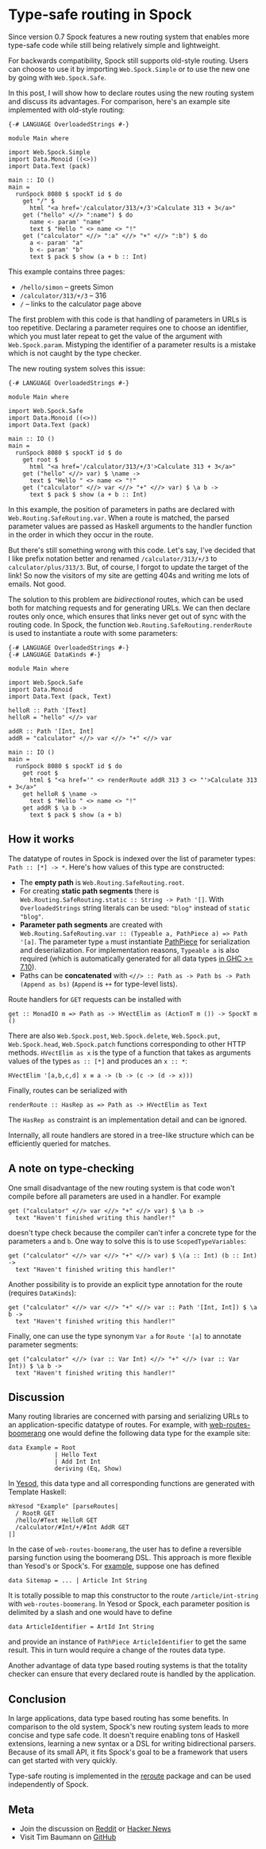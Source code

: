 # Type-safe routing in Spock

Since version 0.7 Spock features a new routing system that enables more type-safe code while still being relatively simple and lightweight.

For backwards compatibility, Spock still supports old-style routing. Users can choose to use it by importing `Web.Spock.Simple` or to use the new one by going with `Web.Spock.Safe`.

In this post, I will show how to declare routes using the new routing system and discuss its advantages. For comparison, here's an example site implemented with old-style routing:

    {-# LANGUAGE OverloadedStrings #-}

    module Main where

    import Web.Spock.Simple
    import Data.Monoid ((<>))
    import Data.Text (pack)

    main :: IO ()
    main =
      runSpock 8080 $ spockT id $ do
        get "/" $
          html "<a href='/calculator/313/+/3'>Calculate 313 + 3</a>"
        get ("hello" <//> ":name") $ do
          name <- param' "name"
          text $ "Hello " <> name <> "!"
        get ("calculator" <//> ":a" <//> "+" <//> ":b") $ do
          a <- param' "a"
          b <- param' "b"
          text $ pack $ show (a + b :: Int)

This example contains three pages:

* `/hello/simon` – greets Simon
* `/calculator/313/+/3` – 316
* `/` – links to the calculator page above

The first problem with this code is that handling of parameters in URLs is too repetitive. Declaring a parameter requires one to choose an identifier, which you must later repeat to get the value of the argument with `Web.Spock.param`. Mistyping the identifier of a parameter results is a mistake which is not caught by the type checker.

The new routing system solves this issue:

    {-# LANGUAGE OverloadedStrings #-}

    module Main where

    import Web.Spock.Safe
    import Data.Monoid ((<>))
    import Data.Text (pack)

    main :: IO ()
    main =
      runSpock 8080 $ spockT id $ do
        get root $
          html "<a href='/calculator/313/+/3'>Calculate 313 + 3</a>"
        get ("hello" <//> var) $ \name ->
          text $ "Hello " <> name <> "!"
        get ("calculator" <//> var <//> "+" <//> var) $ \a b ->
          text $ pack $ show (a + b :: Int)

In this example, the position of parameters in paths are declared with `Web.Routing.SafeRouting.var`. When a route is matched, the parsed parameter values are passed as Haskell arguments to the handler function in the order in which they occur in the route.

But there's still something wrong with this code. Let's say, I've decided that I like prefix notation better and renamed `/calculator/313/+/3` to `calculator/plus/313/3`. But, of course, I forgot to update the target of the link! So now the visitors of my site are getting 404s and writing me lots of emails. Not good.

The solution to this problem are *bidirectional* routes, which can be used both for matching requests and for generating URLs. We can then declare routes only once, which ensures that links never get out of sync with the routing code. In Spock, the function `Web.Routing.SafeRouting.renderRoute` is used to instantiate a route with some parameters:

    {-# LANGUAGE OverloadedStrings #-}
    {-# LANGUAGE DataKinds #-}

    module Main where

    import Web.Spock.Safe
    import Data.Monoid
    import Data.Text (pack, Text)

    helloR :: Path '[Text]
    helloR = "hello" <//> var

    addR :: Path '[Int, Int]
    addR = "calculator" <//> var <//> "+" <//> var

    main :: IO ()
    main =
      runSpock 8080 $ spockT id $ do
        get root $
          html $ "<a href='" <> renderRoute addR 313 3 <> "'>Calculate 313 + 3</a>"
        get helloR $ \name ->
          text $ "Hello " <> name <> "!"
        get addR $ \a b ->
          text $ pack $ show (a + b)


## How it works

The datatype of routes in Spock is indexed over the list of parameter types: `Path :: [*] -> *`. Here's how values of this type are constructed:

* The **empty path** is `Web.Routing.SafeRouting.root`.
* For creating **static path segments** there is `Web.Routing.SafeRouting.static :: String -> Path '[]`. With `OverloadedStrings` string literals can be used: `"blog"` instead of `static "blog"`.
* **Parameter path segments** are created with `Web.Routing.SafeRouting.var :: (Typeable a, PathPiece a) => Path '[a]`. The parameter type `a` must instantiate [PathPiece](https://hackage.haskell.org/package/path-pieces-0.2.0/docs/Web-PathPieces.html) for serialization and deserialization. For implementation reasons, `Typeable a` is also required (which is automatically generated for all data types [in GHC >= 7.10](https://mail.haskell.org/pipermail/haskell-cafe/2015-March/118817.html)).
* Paths can be **concatenated** with `<//> :: Path as -> Path bs -> Path (Append as bs)` (`Append` is `++` for type-level lists).

Route handlers for `GET` requests can be installed with

    get :: MonadIO m => Path as -> HVectElim as (ActionT m ()) -> SpockT m ()

There are also `Web.Spock.post`, `Web.Spock.delete`, `Web.Spock.put`, `Web.Spock.head`, `Web.Spock.patch` functions corresponding to other HTTP methods. `HVectElim as x` is the type of a function that takes as arguments values of the types `as :: [*]` and produces an `x :: *`:

    HVectElim '[a,b,c,d] x ≡ a -> (b -> (c -> (d -> x)))

Finally, routes can be serialized with

    renderRoute :: HasRep as => Path as -> HVectElim as Text

The `HasRep as` constraint is an implementation detail and can be ignored.

Internally, all route handlers are stored in a tree-like structure which can be efficiently queried for matches.

## A note on type-checking

One small disadvantage of the new routing system is that code won't compile before all parameters are used in a handler. For example

    get ("calculator" <//> var <//> "+" <//> var) $ \a b ->
      text "Haven't finished writing this handler!"

doesn't type check because the compiler can't infer a concrete type for the parameters `a` and `b`. One way to solve this is to use `ScopedTypeVariables`:

    get ("calculator" <//> var <//> "+" <//> var) $ \(a :: Int) (b :: Int) ->
      text "Haven't finished writing this handler!"

Another possibility is to provide an explicit type annotation for the route (requires `DataKinds`):

    get ("calculator" <//> var <//> "+" <//> var :: Path '[Int, Int]) $ \a b ->
      text "Haven't finished writing this handler!"

Finally, one can use the type synonym `Var a` for `Route '[a]` to annotate parameter segments:

    get ("calculator" <//> (var :: Var Int) <//> "+" <//> (var :: Var Int)) $ \a b ->
      text "Haven't finished writing this handler!"

## Discussion

Many routing libraries are concerned with parsing and serializing URLs to an application-specific datatype of routes. For example, with
[web-routes-boomerang](https://ocharles.org.uk/blog/posts/2013-12-20-24-days-of-hackage-web-routes-boomerang.html) one would define the following data type for the example site:

    data Example = Root
                 | Hello Text
                 | Add Int Int
                 deriving (Eq, Show)

In [Yesod](http://www.yesodweb.com/book/routing-and-handlers), this data type and all corresponding functions are generated with Template Haskell:

    mkYesod "Example" [parseRoutes|
      / RootR GET
      /hello/#Text HelloR GET
      /calculator/#Int/+/#Int AddR GET
    |]

In the case of `web-routes-boomerang`, the user has to define a reversible parsing function using the boomerang DSL. This approach is more flexible than Yesod's or Spock's. For [example](http://hackage.haskell.org/package/web-routes-boomerang-0.28.3/docs/Web-Routes-Boomerang.html), suppose one has defined

    data Sitemap = ... | Article Int String

It is totally possible to map this constructor to the route `/article/int-string` with `web-routes-boomerang`. In Yesod or Spock, each parameter position is delimited by a slash and one would have to define

    data ArticleIdentifier = ArtId Int String

and provide an instance of `PathPiece ArticleIdentifier` to get the same result. This in turn would require a change of the routes data type.

Another advantage of data type based routing systems is that the totality checker can ensure that every declared route is handled by the application.

## Conclusion

In large applications, data type based routing has some benefits. In comparison to the old system, Spock's new routing system leads to more concise and type safe code. It doesn't require enabling tons of Haskell extensions, learning a new syntax or a DSL for writing bidirectional parsers. Because of its small API, it fits Spock's goal to be a framework that users can get started with very quickly.

Type-safe routing is implemented in the [reroute](http://hackage.haskell.org/package/reroute) package and can be used independently of Spock.

## Meta

* Join the discussion on [Reddit](http://www.reddit.com/r/haskell/comments/334rr0/typesafe_routing_in_spock_explained/) or [Hacker News](https://news.ycombinator.com/item?id=9403476)
* Visit Tim Baumann on [GitHub](https://github.com/timjb)
